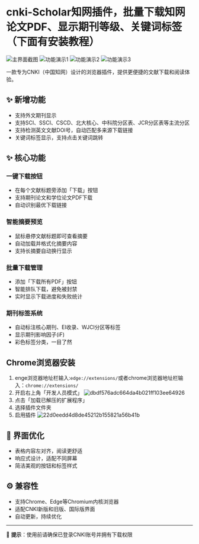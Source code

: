 # cnki-Scholar知网插件，批量下载知网论文PDF、显示期刊等级、关键词标签（下面有安装教程）

![主界面截图](https://github.com/user-attachments/assets/6e6dace1-9174-42e8-8cd4-996396e7a506)
![功能演示1](https://github.com/user-attachments/assets/ba10c22f-6836-4021-9882-79a35d5f4e7e)
![功能演示2](https://github.com/user-attachments/assets/bfd5d72b-7fe1-4099-b286-733f466e24b5)
![功能演示3](https://github.com/user-attachments/assets/056f506c-1e0e-4e53-8c38-5941a62f96a1)

一款专为CNKI（中国知网）设计的浏览器插件，提供更便捷的文献下载和阅读体验。

## ✨ 新增功能
- 支持外文期刊显示
- 支持SCI、SSCI、CSCD、北大核心、中科院分区表、JCR分区表等主流分区
- 支持检测英文文献DOI号，自动匹配多来源下载链接
- 关键词标签显示，支持点击关键词跳转

## ✨ 核心功能

### 一键下载按钮
- 在每个文献标题旁添加「下载」按钮
- 支持期刊论文和学位论文PDF下载
- 自动识别最优下载链接

### 智能摘要预览
- 鼠标悬停文献标题即可查看摘要
- 自动加载并格式化摘要内容
- 支持长摘要自动换行显示

### 批量下载管理
- 添加「下载所有PDF」按钮
- 智能排队下载，避免被封禁
- 实时显示下载进度和失败统计

### 期刊标签系统
- 自动标注核心期刊、EI收录、WJCI分区等标签
- 显示期刊影响因子(iF)
- 彩色标签分类，一目了然

## Chrome浏览器安装
1. enge浏览器地址栏输入:`edge://extensions/`或者chrome浏览器地址栏输入：`chrome://extensions/`
2. 开启右上角「开发人员模式」
![dbdf576adc664da4b021ff103ee64926](https://github.com/user-attachments/assets/f9b0e1e6-7698-41e4-997b-1d7f91ad0f64)
4. 点击「加载已解压的扩展程序」
5. 选择插件文件夹
6. 启用插件
![22d0eedd4d8de45212b155821a56b41b](https://github.com/user-attachments/assets/a404e3e6-6884-459a-a682-7c8a01eb7031)

## 🎨 界面优化

- 表格内容左对齐，阅读更舒适
- 响应式设计，适配不同屏幕
- 简洁美观的按钮和标签样式

## ⚙️ 兼容性

- 支持Chrome、Edge等Chromium内核浏览器
- 适配CNKI新版和旧版、国际版界面
- 自动更新，持续优化

---

📌 **提示**：使用前请确保已登录CNKI账号并拥有下载权限


